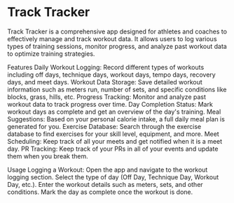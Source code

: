 # Track Tracker
Track Tracker is a comprehensive app designed for athletes and coaches to effectively manage and track workout data. It allows users to log various types of training sessions, monitor progress, and analyze past workout data to optimize training strategies.

Features Daily Workout Logging: Record different types of workouts including off days, technique days, workout days, tempo days, recovery days, and meet days. Workout Data Storage: Save detailed workout information such as meters run, number of sets, and specific conditions like blocks, grass, hills, etc. Progress Tracking: Monitor and analyze past workout data to track progress over time. Day Completion Status: Mark workout days as complete and get an overview of the day's training. Meal Suggestions: Based on your personal calorie intake, a full daily meal plan is generated for you. Exercise Database: Search through the exercise database to find exercises for your skill level, equipment, and more. Meet Scheduling: Keep track of all your meets and get notified when it is a meet day. PR Tracking: Keep track of your PRs in all of your events and update them when you break them.

Usage Logging a Workout: Open the app and navigate to the workout logging section. Select the type of day (Off Day, Technique Day, Workout Day, etc.). Enter the workout details such as meters, sets, and other conditions. Mark the day as complete once the workout is done.
